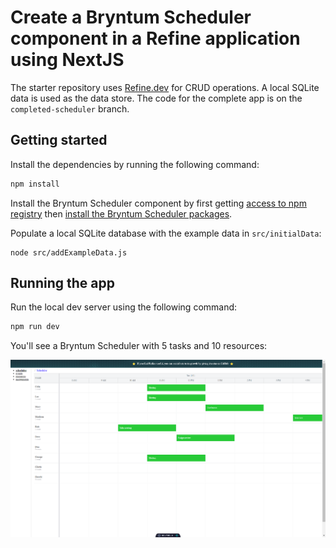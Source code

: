 # Create a Bryntum Scheduler component in a Refine application using NextJS

The starter repository uses [Refine.dev](https://refine.dev/) for CRUD operations.
A local SQLite data is used as the data store. 
The code for the complete app is on the `completed-scheduler` branch.

## Getting started

Install the dependencies by running the following command: 

```sh
npm install
```

Install the Bryntum Scheduler component by first getting [access to npm registry](https://bryntum.com/products/scheduler/docs/guide/Scheduler/quick-start/react#access-to-npm-registry) then [install the Bryntum Scheduler packages](https://bryntum.com/products/scheduler/docs/guide/Scheduler/quick-start/react#install-bryntum-scheduler-packages).

Populate a local SQLite database with the example data in `src/initialData`:

```shell
node src/addExampleData.js
```

## Running the app

Run the local dev server using the following command:

```sh
npm run dev
```

You'll see a Bryntum Scheduler with 5 tasks and 10 resources:

![Initial Bryntum Gantt with two tasks and a dependency between the tasks](images/initial-app.png)
